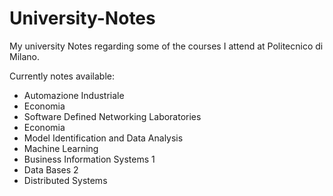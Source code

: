 # University-Notes
My university Notes regarding some of the courses I attend at Politecnico di Milano.

Currently notes available:
- Automazione Industriale
- Economia
- Software Defined Networking Laboratories
- Economia
- Model Identification and Data Analysis
- Machine Learning
- Business Information Systems 1
- Data Bases 2
- Distributed Systems

